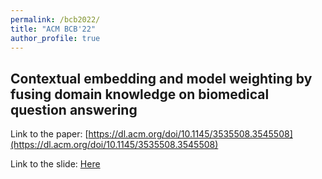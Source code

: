 ```yaml
---
permalink: /bcb2022/
title: "ACM BCB'22"
author_profile: true
---
```


## Contextual embedding and model weighting by fusing domain knowledge on biomedical question answering

Link to the paper: [https://dl.acm.org/doi/10.1145/3535508.3545508](https://dl.acm.org/doi/10.1145/3535508.3545508)

Link to the slide: [Here](https://yuxuan.lu/files/bcb2022.pdf)
